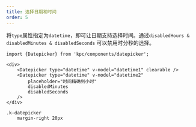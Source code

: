 ```yaml
---
title: 选择日期和时间
order: 5
---
```


将`type`属性指定为`datetime`，即可让日期支持选择时间。通过`disabledHours & disabledMinutes & disabledSeconds`
可以禁用时分秒的选择。

```vdt
import {Datepicker} from 'kpc/components/datepicker';

<div>
    <Datepicker type="datetime" v-model="datetime1" clearable />
    <Datepicker type="datetime" v-model="datetime2" 
        placeholder="时间精确到小时"
        disabledMinutes
        disabledSeconds
    />
</div>
```

```styl
.k-datepicker
    margin-right 20px
```
